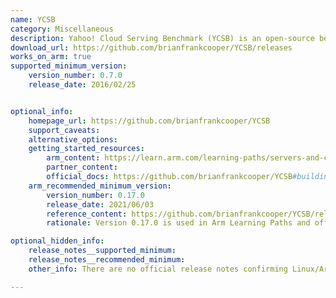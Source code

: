 ```yaml
---
name: YCSB
category: Miscellaneous
description: Yahoo! Cloud Serving Benchmark (YCSB) is an open-source benchmarking framework used to evaluate the performance and scalability of NoSQL databases and key-value stores under controlled workloads.
download_url: https://github.com/brianfrankcooper/YCSB/releases
works_on_arm: true
supported_minimum_version:
    version_number: 0.7.0
    release_date: 2016/02/25


optional_info:
    homepage_url: https://github.com/brianfrankcooper/YCSB
    support_caveats:
    alternative_options:
    getting_started_resources:
        arm_content: https://learn.arm.com/learning-paths/servers-and-cloud-computing/glibc-with-lse/mongo_benchmark/
        partner_content:
        official_docs: https://github.com/brianfrankcooper/YCSB#building-from-source
    arm_recommended_minimum_version:
        version_number: 0.17.0
        release_date: 2021/06/03
        reference_content: https://github.com/brianfrankcooper/YCSB/releases/tag/0.17.0
        rationale: Version 0.17.0 is used in Arm Learning Paths and offers improved performance and compatibility for benchmarking NoSQL databases on Arm.

optional_hidden_info:
    release_notes__supported_minimum:
    release_notes__recommended_minimum:
    other_info: There are no official release notes confirming Linux/Arm64 support for YCSB. However, version 0.7.0 builds successfully on Arm64 using JDK 8 with the command `mvn clean package -DskipTests`.Some modules (e.g., AccumuloDB and Solr) fail tests on both Arm64 and Amd64 in this version. To build YCSB excluding these, comment out `accumulo` and `solr` modules from pom.xml, and remove their dependencies in `distribution/pom.xml`, then run the same Maven build.

---
```

